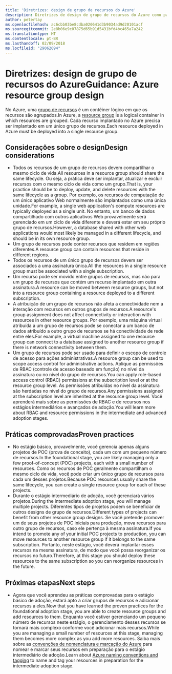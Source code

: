 ```yaml
---
title: 'Diretrizes: design de grupo de recursos do Azure'
description: Diretrizes de design de grupo de recursos do Azure como parte de uma estratégia básica de adoção da nuvem
author: petertay
ms.openlocfilehash: ac6cbb03be8cdba020641d3b9034ad9d20101acf
ms.sourcegitcommit: 2e8b06e9c07875d65b91d5431bfd4bc465a7a242
ms.translationtype: HT
ms.contentlocale: pt-BR
ms.lasthandoff: 02/09/2018
ms.locfileid: "29062094"
---
```

# <a name="guidance-azure-resource-group-design"></a><span data-ttu-id="4ce56-103">Diretrizes: design de grupo de recursos do Azure</span><span class="sxs-lookup"><span data-stu-id="4ce56-103">Guidance: Azure resource group design</span></span>

<span data-ttu-id="4ce56-104">No Azure, uma [grupo de recursos](https://docs.microsoft.com/azure/azure-resource-manager/resource-group-overview#resource-groups) é um contêiner lógico em que os recursos são agrupados.</span><span class="sxs-lookup"><span data-stu-id="4ce56-104">In Azure, a [resource group](https://docs.microsoft.com/azure/azure-resource-manager/resource-group-overview#resource-groups) is a logical container in which resources are grouped.</span></span> <span data-ttu-id="4ce56-105">Cada recurso implantado no Azure precisa ser implantado em um único grupo de recursos.</span><span class="sxs-lookup"><span data-stu-id="4ce56-105">Each resource deployed in Azure must be deployed into a single resource group.</span></span>

## <a name="design-considerations"></a><span data-ttu-id="4ce56-106">Considerações sobre o design</span><span class="sxs-lookup"><span data-stu-id="4ce56-106">Design considerations</span></span>

- <span data-ttu-id="4ce56-107">Todos os recursos de um grupo de recursos devem compartilhar o mesmo ciclo de vida.</span><span class="sxs-lookup"><span data-stu-id="4ce56-107">All resources in a resource group should share the same lifecycle.</span></span> <span data-ttu-id="4ce56-108">Ou seja, a prática deve ser implantar, atualizar e excluir recursos com o mesmo ciclo de vida como um grupo.</span><span class="sxs-lookup"><span data-stu-id="4ce56-108">That is, your practice should be to deploy, update, and delete resources with the same lifecycle as a group.</span></span> <span data-ttu-id="4ce56-109">Por exemplo, os recursos de computação de um único aplicativo Web normalmente são implantados como uma única unidade.</span><span class="sxs-lookup"><span data-stu-id="4ce56-109">For example, a single web application's compute resources are typically deployed as a single unit.</span></span> <span data-ttu-id="4ce56-110">No entanto, um banco de dados compartilhado com outros aplicativos Web provavelmente será gerenciado em um ciclo de vida diferente e deverá estar em seu próprio grupo de recursos.</span><span class="sxs-lookup"><span data-stu-id="4ce56-110">However, a database shared with other web applications would most likely be managed in a different lifecycle, and should be in its own resource group.</span></span>
- <span data-ttu-id="4ce56-111">Um grupo de recursos pode conter recursos que residem em regiões diferentes.</span><span class="sxs-lookup"><span data-stu-id="4ce56-111">A resource group can contain resources that reside in different regions.</span></span>
- <span data-ttu-id="4ce56-112">Todos os recursos de um único grupo de recursos devem ser associados a uma assinatura única.</span><span class="sxs-lookup"><span data-stu-id="4ce56-112">All the resources in a single resource group must be associated with a single subscription.</span></span> 
- <span data-ttu-id="4ce56-113">Um recurso pode ser movido entre grupos de recursos, mas não para um grupo de recursos que contém um recurso implantado em outra assinatura.</span><span class="sxs-lookup"><span data-stu-id="4ce56-113">A resource can be moved between resource groups, but not into a resource group containing a resource deployed to a different subscription.</span></span>
- <span data-ttu-id="4ce56-114">A atribuição de um grupo de recursos não afeta a conectividade nem a interação com recursos em outros grupos de recursos.</span><span class="sxs-lookup"><span data-stu-id="4ce56-114">A resource's group assignment does not affect connectivity or interaction with resources in other resource groups.</span></span> <span data-ttu-id="4ce56-115">Por exemplo, uma máquina virtual atribuída a um grupo de recursos pode se conectar a um banco de dados atribuído a outro grupo de recursos se há conectividade de rede entre eles.</span><span class="sxs-lookup"><span data-stu-id="4ce56-115">For example, a virtual machine assigned to one resource group can connect to a database assigned to another resource group if there is network connectivity between them.</span></span>
- <span data-ttu-id="4ce56-116">Um grupo de recursos pode ser usado para definir o escopo de controle de acesso para ações administrativas.</span><span class="sxs-lookup"><span data-stu-id="4ce56-116">A resource group can be used to scope access control for administrative actions.</span></span> <span data-ttu-id="4ce56-117">Aplique as permissões de RBAC (controle de acesso baseado em função) no nível da assinatura ou no nível do grupo de recursos.</span><span class="sxs-lookup"><span data-stu-id="4ce56-117">You can apply role-based access control (RBAC) permissions at the subscription level or at the resource group level.</span></span> <span data-ttu-id="4ce56-118">As permissões atribuídas no nível da assinatura são herdadas no nível do grupo de recursos.</span><span class="sxs-lookup"><span data-stu-id="4ce56-118">Any permissions assigned at the subscription level are inherited at the resource group level.</span></span> <span data-ttu-id="4ce56-119">Você aprenderá mais sobre as permissões de RBAC e de recursos nos estágios intermediários e avançados de adoção.</span><span class="sxs-lookup"><span data-stu-id="4ce56-119">You will learn more about RBAC and resource permissions in the intermediate and advanced adoption stages.</span></span>

## <a name="proven-practices"></a><span data-ttu-id="4ce56-120">Práticas comprovadas</span><span class="sxs-lookup"><span data-stu-id="4ce56-120">Proven practices</span></span>

- <span data-ttu-id="4ce56-121">No estágio básico, provavelmente, você gerencia apenas alguns projetos de POC (prova de conceito), cada um com um pequeno número de recursos.</span><span class="sxs-lookup"><span data-stu-id="4ce56-121">In the foundational stage, you are likely managing only a few proof-of-concept (POC) projects, each with a small number of resources.</span></span> <span data-ttu-id="4ce56-122">Como os recursos de POC geralmente compartilham o mesmo ciclo de vida, você pode criar um único grupo de recursos para cada um desses projetos.</span><span class="sxs-lookup"><span data-stu-id="4ce56-122">Because POC resources usually share the same lifecycle, you can create a single resource group for each of these projects.</span></span>
- <span data-ttu-id="4ce56-123">Durante o estágio intermediário de adoção, você gerenciará vários projetos.</span><span class="sxs-lookup"><span data-stu-id="4ce56-123">During the intermediate adoption stage, you will manage multiple projects.</span></span> <span data-ttu-id="4ce56-124">Diferentes tipos de projetos podem se beneficiar de outros designs de grupo de recursos.</span><span class="sxs-lookup"><span data-stu-id="4ce56-124">Different types of projects can benefit from other resource group designs.</span></span> <span data-ttu-id="4ce56-125">Se você pretende promover um de seus projetos de POC iniciais para produção, mova recursos para outro grupo de recursos, caso ele pertença à mesma assinatura.</span><span class="sxs-lookup"><span data-stu-id="4ce56-125">If you intend to promote any of your initial POC projects to production, you can move resources to another resource group if it belongs to the same subscription.</span></span> <span data-ttu-id="4ce56-126">Portanto, neste estágio, você deverá implantar esses recursos na mesma assinatura, de modo que você possa reorganizar os recursos no futuro.</span><span class="sxs-lookup"><span data-stu-id="4ce56-126">Therefore, at this stage you should deploy these resources to the same subscription so you can reorganize resources in the future.</span></span>

## <a name="next-steps"></a><span data-ttu-id="4ce56-127">Próximas etapas</span><span class="sxs-lookup"><span data-stu-id="4ce56-127">Next steps</span></span>

* <span data-ttu-id="4ce56-128">Agora que você aprendeu as práticas comprovadas para o estágio básico de adoção, estará apto a criar grupos de recursos e adicionar recursos a eles.</span><span class="sxs-lookup"><span data-stu-id="4ce56-128">Now that you have learned the proven practices for the foundational adoption stage, you are able to create resource groups and add resources to them.</span></span> <span data-ttu-id="4ce56-129">Enquanto você estiver gerenciando um pequeno número de recursos neste estágio, o gerenciamento desses recursos se tornará mais complexo conforme você adicionar mais recursos.</span><span class="sxs-lookup"><span data-stu-id="4ce56-129">While you are managing a small number of resources at this stage, managing them becomes more complex as you add more resources.</span></span> <span data-ttu-id="4ce56-130">Saiba mais sobre as [convenções de nomenclatura e marcação do Azure](/azure/architecture/best-practices/naming-conventions?toc=/azure/architecture/cloud-adoption-guide/toc.json) para nomear e marcar seus recursos em preparação para o estágio intermediário de adoção.</span><span class="sxs-lookup"><span data-stu-id="4ce56-130">Learn about [Azure naming conventions and tagging](/azure/architecture/best-practices/naming-conventions?toc=/azure/architecture/cloud-adoption-guide/toc.json) to name and tag your resources in preparation for the intermediate adoption stage.</span></span>
